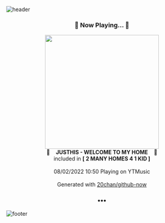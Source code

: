 ![header](https://capsule-render.vercel.app/api?type=wave&height=170&section=header&text=Hi.%20I'm%20SHIFT&fontColor=090707&fontAlignX=45&fontAlignY=65&fontSize=100)

<h3 align="center">🎵 Now Playing... 🎵</h3>
<p align="center">
  <a href="https://music.youtube.com/watch?v=ou3qabdLK-0">
    <img width="300" src="https://lh3.googleusercontent.com/xtwshofYG3zM3G81oeI8XHUFGpMT0oefn-oViiteyTrfHIfmC59LMZ6kLtxVwJTT8olgz9eeBRHwHHh_">
  </a>
  <br>
  🎵&nbsp&nbsp&nbsp <b>JUSTHIS - WELCOME TO MY HOME</b> &nbsp&nbsp&nbsp🎵
  <br>
  included in <b>[ 2 MANY HOMES 4 1 KID ]</b>
  
  <br />
  <br />
  08/02/2022 10:50 Playing on YTMusic
  <br />
  <br />
  Generated with <a href="https://github.com/20chan/github-now">20chan/github-now</a>
</p>

<h3 align="center">•••</h3>

![footer](https://capsule-render.vercel.app/api?type=wave&height=150&section=footer)
